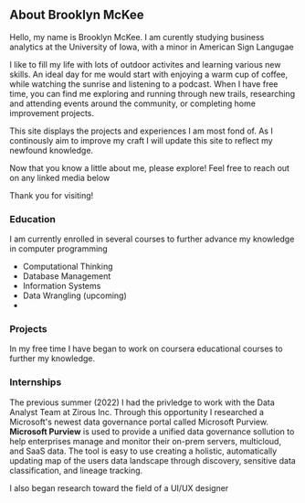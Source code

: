 ## About Brooklyn McKee

Hello, my name is Brooklyn McKee. I am curently studying business analytics at the University of Iowa, with a minor in American Sign Langugae

I like to fill my life with lots of outdoor activites and learning various new skills. An ideal day for me would start with enjoying a warm cup of coffee, while watching the sunrise and listening to a podcast. When I have free time, you can find me exploring and running through new trails, researching and attending events around the community, or completing home improvement projects.

This site displays the projects and experiences I am most fond of. As I continously aim to improve my craft I will update this site to reflect my newfound knowledge.

Now that you know a little about me, please explore! Feel free to reach out on any linked media below

Thank you for visiting!


### Education

I am currently enrolled in several courses to further advance my knowledge in computer programming
  - Computational Thinking
  - Database Management
  - Information Systems
  - Data Wrangling (upcoming)
  - 

### Projects
In my free time I have began to work on coursera educational courses to further my knowledge.


### Internships
The previous summer (2022) I had the privledge to work with the Data Analyst Team at Zirous Inc. Through this opportunity I researched a Microsoft's newest data governance portal called Microsoft Purview. **Microsoft Purview** is used to provide a unified data governance sollution to help enterprises manage and monitor their on-prem servers, multicloud, and SaaS data. The tool is easy to use creating a holistic, automatically updating map of the users data landscape through discovery, sensitive data classification, and lineage tracking. 

I also began research toward the field of a UI/UX designer



